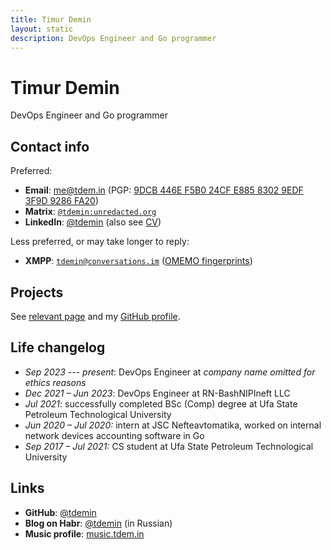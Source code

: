 ```yaml
---
title: Timur Demin
layout: static
description: DevOps Engineer and Go programmer
---
```


# Timur Demin

DevOps Engineer and Go programmer

## Contact info

Preferred:

* **Email**: [me@tdem.in](mailto:me@tdem.in) (PGP: [9DCB 446E F5B0 24CF
  E885 8302 9EDF 3F9D 9286 FA20](/pgp.asc))
* **Matrix**: [`@tdemin:unredacted.org`][matrix]
* **LinkedIn**: [@tdemin][linkedin] (also see [CV][cv])

[matrix]: https://matrix.to/#/@tdemin:unredacted.org
[linkedin]: https://www.linkedin.com/in/tdemin/
[cv]: https://github.com/tdemin/cv/releases/tag/latest

Less preferred, or may take longer to reply:

* **XMPP**: [`tdemin@conversations.im`](xmpp:tdemin@conversations.im)
  ([OMEMO fingerprints][prints])

[prints]: /announcements

## Projects

See [relevant page](/projects) and my [GitHub profile][github].

## Life changelog

* _Sep 2023_ --- _present_: DevOps Engineer at _company name omitted
  for ethics reasons_
* _Dec 2021 &ndash; Jun 2023_: DevOps Engineer at RN-BashNIPIneft LLC
* _Jul 2021_: successfully completed BSc (Comp) degree at Ufa State
  Petroleum Technological University
* _Jun 2020 &ndash; Jul 2020:_ intern at JSC Nefteavtomatika, worked on
  internal network devices accounting software in Go
* _Sep 2017 &ndash; Jul 2021:_ CS student at Ufa State Petroleum
  Technological University

## Links

* **GitHub**: [@tdemin][github]
* **Blog on Habr**: [@tdemin](https://habr.com/en/users/tdemin/posts/)
  (in Russian)
* **Music profile**: [music.tdem.in](https://music.tdem.in)

[github]: https://github.com/tdemin
